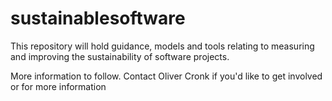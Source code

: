 # sustainablesoftware
This repository will hold guidance, models and tools relating to measuring and improving the sustainability of software projects.

More information to follow. Contact Oliver Cronk if you'd like to get involved or for more information
